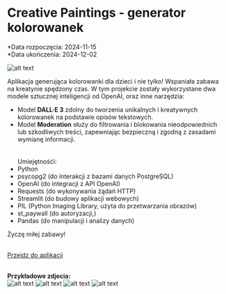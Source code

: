 
# Creative Paintings - generator kolorowanek

*Data rozpoczęcia: 2024-11-15<br>
*Data ukończenia: 2024-12-02<br>

![alt text](<cp.png>)

Aplikacja generująca kolorowanki dla dzieci i nie tylko! Wspaniała zabawa na kreatynie spędzony czas.
W tym projekcie zostały wykorzystane dwa modele sztucznej inteligencji od OpenAI, oraz inne narzędzia:

 - Model **DALL·E 3** zdolny do tworzenia unikalnych i kreatywnych kolorowanek na podstawie opisów tekstowych.
 - Model **Moderation** służy do filtrowania i blokowania nieodpowiednich lub szkodliwych treści, zapewniając bezpieczną i zgodną z zasadami wymianę informacji. 
 <br><br><br>
Umiejętnośći:  
 - Python
 - psycopg2 (do interakcji z bazami danych PostgreSQL)
 - OpenAI (do integracji z API OpenAI)
 - Requests (do wykonywania żądań HTTP)
 - Streamlit (do budowy aplikacji webowych)
 - PIL (Python Imaging Library, użyta do przetwarzania obrazów)
 - st_paywall (do autoryzacji,)
 - Pandas (do manipulacji i analizy danych)
 
Życzę miłej zabawy!
<br><br>

<a href="https://creative-paintings.ppawlowski.com" class="md-button md-button--primary">Przejdz do aplikacji</a>
<br><br>

**Przykładowe zdjecia:**<br>
![alt text](<cp1.jpg>)
![alt text](<cp2.jpg>)
![alt text](<cp3.jpg>)
![alt text](<cp4.jpg>)


